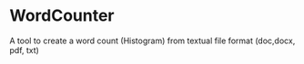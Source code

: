 # WordCounter
A tool to create a word count (Histogram) from textual file format (doc,docx, pdf, txt)
